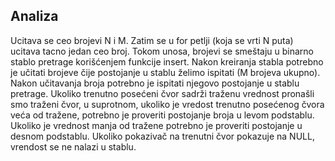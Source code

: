 ## Analiza
Ucitava se ceo brojevi N i M.
Zatim se u for petlji (koja se vrti N puta) ucitava tacno jedan ceo broj. Tokom unosa, brojevi se smeštaju u binarno stablo pretrage korišćenjem funkcije insert. Nakon kreiranja stabla potrebno je učitati brojeve čije postojanje u stablu želimo ispitati (M brojeva ukupno). Nakon učitavanja broja potrebno je ispitati njegovo postojanje u stablu pretrage. Ukoliko trenutno posećeni čvor sadrži traženu vrednost pronašli smo traženi čvor, u suprotnom, ukoliko je vredost trenutno posećenog čvora veća od tražene, potrebno je proveriti postojanje broja u levom podstablu. Ukoliko je vrednost manja od tražene potrebno je proveriti postojanje u desnom podstablu. Ukoliko pokazivač na trenutni čvor pokazuje na NULL, vrendost se ne nalazi u stablu.  